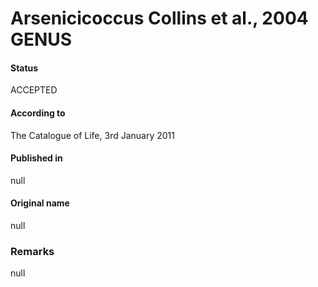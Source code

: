 # Arsenicicoccus Collins et al., 2004 GENUS

#### Status
ACCEPTED

#### According to
The Catalogue of Life, 3rd January 2011

#### Published in
null

#### Original name
null

### Remarks
null